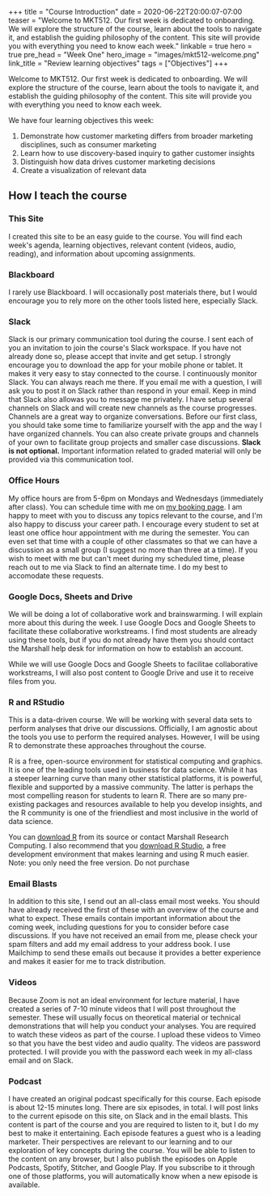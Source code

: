 +++
title = "Course Introduction"
date = 2020-06-22T20:00:07-07:00
teaser = "Welcome to MKT512. Our first week is dedicated to onboarding. We will explore the structure of the course, learn about the tools to navigate it, and establish the guiding philosophy of the content. This site will provide you with everything you need to know each week."
linkable = true
hero = true
pre_head = "Week One"
hero_image = "images/mkt512-welcome.png"
link_title = "Review learning objectives"
tags = ["Objectives"]
+++

Welcome to MKT512. Our first week is dedicated to onboarding. We will explore the structure of the course, learn about the tools to navigate it, and establish the guiding philosophy of the content. This site will provide you with everything you need to know each week.

We have four learning objectives this week:

1. Demonstrate how customer marketing differs from broader marketing disciplines, such as consumer marketing
2. Learn how to use discovery-based inquiry to gather customer insights
4. Distinguish how data drives customer marketing decisions
3. Create a visualization of relevant data

## How I teach the course

### This Site

I created this site to be an easy guide to the course. You will find each week's agenda, learning objectives, relevant content (videos, audio, reading), and information about upcoming assignments. 

### Blackboard

I rarely use Blackboard. I will occasionally post materials there, but I would encourage you to rely more on the other tools listed here, especially Slack. 

### Slack

Slack is our primary communication tool during the course. I sent each of you an invitation to join the course's Slack workspace. If you have not already done so, please accept that invite and get setup. I strongly encourage you to download the app for your mobile phone or tablet. It makes it very easy to stay connected to the course. I continuously monitor Slack. You can always reach me there. If you email me with a question, I will ask you to post it on Slack rather than respond in your email. Keep in mind that Slack also allowas you to message me privately. I have setup several channels on Slack and will create new channels as the course progresses. Channels are a great way to organize conversations. Before our first class, you should take some time to familiarize yourself with the app and the way I have organized channels. You can also create private groups and channels of your own to facilitate group projects and smaller case discussions. **Slack is not optional.** Important information related to graded material will only be provided via this communication tool.

### Office Hours
My office hours are from 5-6pm on Mondays and Wednesdays (immediately after class). You can schedule time with me on [my booking page](https://larry-vincent.youcanbook.me). I am happy to meet with you to discuss any topics relevant to the course, and I'm also happy to discuss your career path. I encourage every student to set at least one office hour appointment with me during the semester. You can even set that time with a couple of other classmates so that we can have a discussion as a small group (I suggest no more than three at a time). If you wish to meet with me but can't meet during my scheduled time, please reach out to me via Slack to find an alternate time. I do my best to accomodate these requests. 

### Google Docs, Sheets and Drive

We will be doing a lot of collaborative work and brainswarming. I will explain more about this during the week. I use Google Docs and Google Sheets to facilitate these collaborative workstreams. I find most students are already using these tools, but if you do not already have them you should contact the Marshall help desk for information on how to establish an account.

While we will use Google Docs and Google Sheets to facilitae collaborative workstreams, I will also post content to Google Drive and use it to receive files from you.

### R and RStudio

This is a data-driven course. We will be working with several data sets to perform analyses that drive our discussions. Officially, I am agnostic about the tools you use to perform the required analyses. However, I will be using R to demonstrate these approaches throughout the course. 

R is a free, open-source environment for statistical computing and graphics. It is one of the leading tools used in business for data science. While it has a steeper learning curve than many other statistical platforms, it is powerful, flexible and supported by a massive community. The latter is perhaps the most compelling reason for students to learn R. There are so many pre-existing packages and resources available to help you develop insights, and the R community is one of the friendliest and most inclusive in the world of data science. 

You can [download R](https://cran.r-project.org/mirrors.html) from its source or contact Marshall Research Computing. I also recommend that you [download R Studio](https://rstudio.com/products/rstudio/download/#download), a free development environment that makes learning and using R much easier. Note: you only need the free version. Do not purchase 

### Email Blasts

In addition to this site, I send out an all-class email most weeks. You should have already received the first of these with an overview of the course and what to expect. These emails contain important information about the coming week, including questions for you to consider before case discussions. If you have not received an email from me, please check your spam filters and add my email address to your address book. I use Mailchimp to send these emails out because it provides a better experience and makes it easier for me to track distribution. 

### Videos

Because Zoom is not an ideal environment for lecture material, I have created a series of 7-10 minute videos that I will post throughout the semester. These will usually focus on theoretical material or technical demonstrations that will help you conduct your analyses. You are required to watch these videos as part of the course. I upload these videos to Vimeo so that you have the best video and audio quality. The videos are password protected. I will provide you with the password each week in my all-class email and on Slack.

### Podcast

I have created an original podcast specifically for this course. Each episode is about 12-15 minutes long. There are six episodes, in total. I will post links to the current episode on this site, on Slack and in the email blasts. This content is part of the course and you are required to listen to it, but I do my best to make it entertaining. Each episode features a guest who is a leading marketer. Their perspectives are relevant to our learning and to our exploration of key concepts during the course. You will be able to listen to the content on any browser, but I also publish the episodes on Apple Podcasts, Spotify, Stitcher, and Google Play. If you subscribe to it through one of those platforms, you will automatically know when a new episode is available.